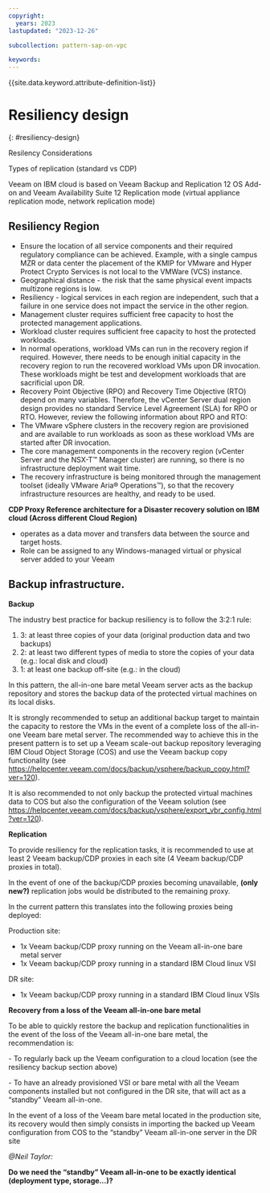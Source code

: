 ```yaml
---
copyright:
  years: 2023
lastupdated: "2023-12-26"

subcollection: pattern-sap-on-vpc

keywords:
---
```


{{site.data.keyword.attribute-definition-list}}

# Resiliency design

{: \#resiliency-design}

Resilency Considerations

Types of replication (standard vs CDP)

Veeam on IBM cloud is based on Veeam Backup and Replication 12 OS Add-on and Veeam Availability Suite 12 Replication mode (virtual appliance replication mode, network replication mode)

## Resiliency Region

-   Ensure the location of all service components and their required regulatory compliance can be achieved. Example, with a single campus MZR or data center the placement of the KMIP for VMware and Hyper Protect Crypto Services is not local to the VMWare (VCS) instance.
-   Geographical distance - the risk that the same physical event impacts multizone regions is low.
-   Resiliency - logical services in each region are independent, such that a failure in one service does not impact the service in the other region.
-   Management cluster requires sufficient free capacity to host the protected management applications.
-   Workload cluster requires sufficient free capacity to host the protected workloads.
-   In normal operations, workload VMs can run in the recovery region if required. However, there needs to be enough initial capacity in the recovery region to run the recovered workload VMs upon DR invocation. These workloads might be test and development workloads that are sacrificial upon DR.
-   Recovery Point Objective (RPO) and Recovery Time Objective (RTO) depend on many variables. Therefore, the vCenter Server dual region design provides no standard Service Level Agreement (SLA) for RPO or RTO. However, review the following information about RPO and RTO:
-   The VMware vSphere clusters in the recovery region are provisioned and are available to run workloads as soon as these workload VMs are started after DR invocation.
-   The core management components in the recovery region (vCenter Server and the NSX-T™ Manager cluster) are running, so there is no infrastructure deployment wait time.
-   The recovery infrastructure is being monitored through the management toolset (ideally VMware Aria® Operations™), so that the recovery infrastructure resources are healthy, and ready to be used.

**CDP Proxy Reference architecture for a Disaster recovery solution on IBM cloud (Across different Cloud Region)**

-   operates as a data mover and transfers data between the source and target hosts.
-   Role can be assigned to any Windows-managed virtual or physical server added to your Veeam

## Backup infrastructure.

**Backup**

The industry best practice for backup resiliency is to follow the 3:2:1 rule:

1.  3: at least three copies of your data (original production data and two backups)
2.  2: at least two different types of media to store the copies of your data (e.g.: local disk and cloud)
3.  1: at least one backup off-site (e.g.: in the cloud)

In this pattern, the all-in-one bare metal Veeam server acts as the backup repository and stores the backup data of the protected virtual machines on its local disks.

It is strongly recommended to setup an additional backup target to maintain the capacity to restore the VMs in the event of a complete loss of the all-in-one Veeam bare metal server. The recommended way to achieve this in the present pattern is to set up a Veeam scale-out backup repository leveraging IBM Cloud Object Storage (COS) and use the Veeam backup copy functionality (see https://helpcenter.veeam.com/docs/backup/vsphere/backup_copy.html?ver=120).

It is also recommended to not only backup the protected virtual machines data to COS but also the configuration of the Veeam solution (see https://helpcenter.veeam.com/docs/backup/vsphere/export_vbr_config.html?ver=120).

**Replication**

To provide resiliency for the replication tasks, it is recommended to use at least 2 Veeam backup/CDP proxies in each site (4 Veeam backup/CDP proxies in total).

In the event of one of the backup/CDP proxies becoming unavailable, **(only new?)** replication jobs would be distributed to the remaining proxy.

In the current pattern this translates into the following proxies being deployed:

Production site:

-   1x Veeam backup/CDP proxy running on the Veeam all-in-one bare metal server
-   1x Veeam backup/CDP proxy running in a standard IBM Cloud linux VSI

DR site:

-   1x Veeam backup/CDP proxy running in a standard IBM Cloud linux VSIs

**Recovery from a loss of the Veeam all-in-one bare metal**

To be able to quickly restore the backup and replication functionalities in the event of the loss of the Veeam all-in-one bare metal, the recommendation is:

\- To regularly back up the Veeam configuration to a cloud location (see the resiliency backup section above)

\- To have an already provisioned VSI or bare metal with all the Veeam components installed but not configured in the DR site, that will act as a “standby” Veeam all-in-one.

In the event of a loss of the Veeam bare metal located in the production site, its recovery would then simply consists in importing the backed up Veeam configuration from COS to the “standby” Veeam all-in-one server in the DR site

*@Neil Taylor:*

**Do we need the “standby” Veeam all-in-one to be exactly identical (deployment type, storage…)?**

